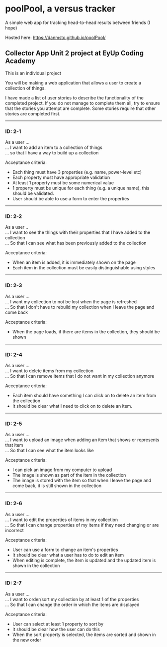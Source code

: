 # poolPool, a versus tracker
A simple web app for tracking head-to-head results between friends (I hope)

Hosted here: https://danmsto.github.io/poolPool/

## Collector App Unit 2 project at EyUp Coding Academy

This is an individual project

You will be making a web application that allows a user to create a collection of things.

I have made a list of user stories to describe the functionality of the completed project. If you do not manage to complete them all, try to ensure that the stories you attempt are complete. Some stories require that other stories are completed first.

<hr>

### ID: 2-1
As a user ...<br>
... I want to add an item to a collection of things<br>
... so that I have a way to build up a collection

Acceptance criteria:
 - Each thing must have 3 properties (e.g. name, power-level etc)
 - Each property must have appropriate validation
 - At least 1 property must be some numerical value
 - 1 property must be unique for each thing (e.g. a unique name), this should be validated.
 - User should be able to use a form to enter the properties
<hr>

### ID: 2-2
As a user ..<br>
... I want to see the things with their properties that I have added to the collection<br>
... So that I can see what has been previously added to the collection

Acceptance criteria:
 - When an item is added, it is immediately shown on the page
 - Each item in the collection must be easily distinguishable using styles
<hr>

### ID: 2-3
As a user ...<br>
... I want my collection to not be lost when the page is refreshed<br>
... So that I don't have to rebuild my collection when I leave the page and come back

Acceptance criteria:
 - When the page loads, if there are items in the collection, they should be shown
<hr>

### ID: 2-4
As a user ...<br>
... I want to delete items from my collection<br>
... So that I can remove items that I do not want in my collection anymore

Acceptance criteria:
 - Each item should have something I can click on to delete an item from the collection
 - It should be clear what I need to click on to delete an item.
<hr>

### ID: 2-5
As a user ...<br>
... I want to upload an image when adding an item that shows or represents that item<br>
... So that I can see what the item looks like

Acceptance criteria:
 - I can pick an image from my computer to upload
 - The image is shown as part of the item in the collection
 - The image is stored with the item so that when I leave the page and come back, it is still shown in the collection
<hr>

### ID: 2-6
As a user ...<br>
... I want to edit the properties of items in my collection<br>
... So that I can change properties of my items if they need changing or are incorrect

Acceptance criteria:
 - User can use a form to change an item's properties
 - It should be clear what a user has to do to edit an item
 - When editing is complete, the item is updated and the updated item is shown in the collection
<hr>

### ID: 2-7
As a user ...<br>
... I want to order/sort my collection by at least 1 of the properties<br>
... So that I can change the order in which the items are displayed

Acceptance criteria:
 - User can select at least 1 property to sort by
 - It should be clear how the user can do this
 - When the sort property is selected, the items are sorted and shown in the new order

